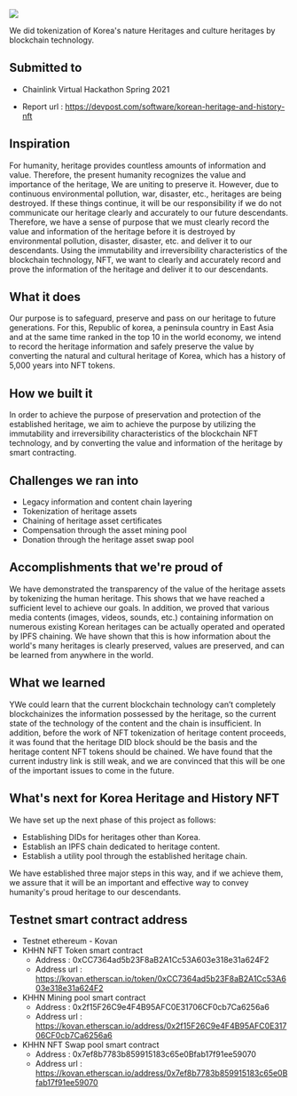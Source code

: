 <img src="http://centerprime.technology/static/images/github/KHHN_background.jpg">

We did tokenization of Korea's nature Heritages and culture heritages by blockchain technology.

## Submitted to

* Chainlink Virtual Hackathon Spring 2021
- Report url : https://devpost.com/software/korean-heritage-and-history-nft

## Inspiration

For humanity, heritage provides countless amounts of information and value. Therefore, the present humanity recognizes the value and importance of the heritage, We are uniting to preserve it. However, due to continuous environmental pollution, war, disaster, etc., heritages are being destroyed. If these things continue, it will be our responsibility if we do not communicate our heritage clearly and accurately to our future descendants. Therefore, we have a sense of purpose that we must clearly record the value and information of the heritage before it is destroyed by environmental pollution, disaster, disaster, etc. and deliver it to our descendants. Using the immutability and irreversibility characteristics of the blockchain technology, NFT, we want to clearly and accurately record and prove the information of the heritage and deliver it to our descendants.

## What it does

Our purpose is to safeguard, preserve and pass on our heritage to future generations. For this, Republic of korea, a peninsula country in East Asia and at the same time ranked in the top 10 in the world economy, we intend to record the heritage information and safely preserve the value by converting the natural and cultural heritage of Korea, which has a history of 5,000 years into NFT tokens.

## How we built it

In order to achieve the purpose of preservation and protection of the established heritage, we aim to achieve the purpose by utilizing the immutability and irreversibility characteristics of the blockchain NFT technology, and by converting the value and information of the heritage by smart contracting.

## Challenges we ran into
* Legacy information and content chain layering
* Tokenization of heritage assets
* Chaining of heritage asset certificates
* Compensation through the asset mining pool
* Donation through the heritage asset swap pool

## Accomplishments that we're proud of

We have demonstrated the transparency of the value of the heritage assets by tokenizing the human heritage. This shows that we have reached a sufficient level to achieve our goals. In addition, we proved that various media contents (images, videos, sounds, etc.) containing information on numerous existing Korean heritages can be actually operated and operated by IPFS chaining. We have shown that this is how information about the world's many heritages is clearly preserved, values are preserved, and can be learned from anywhere in the world.

## What we learned

YWe could learn that the current blockchain technology can’t completely blockchainizes the information possessed by the heritage, so the current state of the technology of the content and the chain is insufficient. In addition, before the work of NFT tokenization of heritage content proceeds, it was found that the heritage DID block should be the basis and the heritage content NFT tokens should be chained. We have found that the current industry link is still weak, and we are convinced that this will be one of the important issues to come in the future.


## What's next for Korea Heritage and History NFT

We have set up the next phase of this project as follows:

* Establishing DIDs for heritages other than Korea.
* Establish an IPFS chain dedicated to heritage content.
* Establish a utility pool through the established heritage chain.

We have established three major steps in this way, and if we achieve them, we assure that it will be an important and effective way to convey humanity's proud heritage to our descendants.

## Testnet smart contract address

* Testnet ethereum - Kovan
* KHHN NFT Token smart contract 
  - Address : 0xCC7364ad5b23F8aB2A1Cc53A603e318e31a624F2
  - Address url : https://kovan.etherscan.io/token/0xCC7364ad5b23F8aB2A1Cc53A603e318e31a624F2
* KHHN Mining pool smart contract
  - Address : 0x2f15F26C9e4F4B95AFC0E31706CF0cb7Ca6256a6
  - Address url : https://kovan.etherscan.io/address/0x2f15F26C9e4F4B95AFC0E31706CF0cb7Ca6256a6
* KHHN NFT Swap pool smart contract
  - Address : 0x7ef8b7783b859915183c65e0Bfab17f91ee59070
  - Address url : https://kovan.etherscan.io/address/0x7ef8b7783b859915183c65e0Bfab17f91ee59070  
